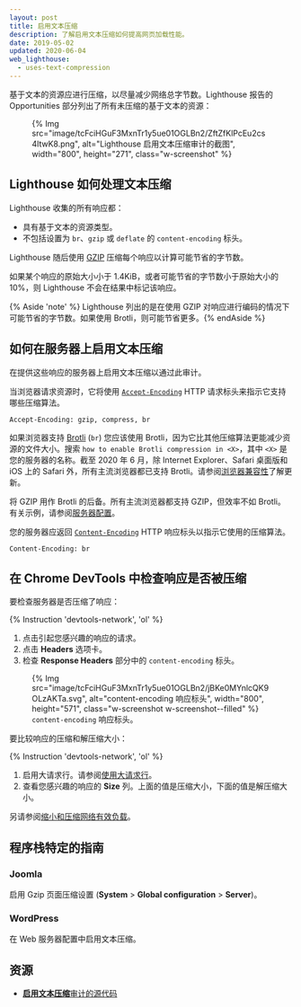 ```yaml
---
layout: post
title: 启用文本压缩
description: 了解启用文本压缩如何提高网页加载性能。
date: 2019-05-02
updated: 2020-06-04
web_lighthouse:
  - uses-text-compression
---
```


基于文本的资源应进行压缩，以尽量减少网络总字节数。Lighthouse 报告的 Opportunities 部分列出了所有未压缩的基于文本的资源：

<figure class="w-figure">{% Img src="image/tcFciHGuF3MxnTr1y5ue01OGLBn2/ZftZfKlPcEu2cs4ltwK8.png", alt="Lighthouse 启用文本压缩审计的截图", width="800", height="271", class="w-screenshot" %}</figure>

## Lighthouse 如何处理文本压缩

Lighthouse 收集的所有响应都：

- 具有基于文本的资源类型。
- 不包括设置为 `br`、`gzip` 或 `deflate` 的 `content-encoding` 标头。

Lighthouse 随后使用 [GZIP](https://www.gnu.org/software/gzip/) 压缩每个响应以计算可能节省的字节数。

如果某个响应的原始大小小于 1.4KiB，或者可能节省的字节数小于原始大小的 10%，则 Lighthouse 不会在结果中标记该响应。

{% Aside 'note' %} Lighthouse 列出的是在使用 GZIP 对响应进行编码的情况下可能节省的字节数。如果使用 Brotli，则可能节省更多。{% endAside %}

## 如何在服务器上启用文本压缩

在提供这些响应的服务器上启用文本压缩以通过此审计。

当浏览器请求资源时，它将使用 [`Accept-Encoding`](https://developer.mozilla.org/docs/Web/HTTP/Headers/Accept-Encoding) HTTP 请求标头来指示它支持哪些压缩算法。

```text
Accept-Encoding: gzip, compress, br
```

如果浏览器支持 [Brotli](https://opensource.googleblog.com/2015/09/introducing-brotli-new-compression.html) (`br`) 您应该使用 Brotli，因为它比其他压缩算法更能减少资源的文件大小。搜索 `how to enable Brotli compression in <X>`，其中 `<X>` 是您的服务器的名称。截至 2020 年 6 月，除 Internet Explorer、Safari 桌面版和 iOS 上的 Safari 外，所有主流浏览器都已支持 Brotli。请参阅[浏览器兼容性](https://developer.mozilla.org/docs/Web/HTTP/Headers/Content-Encoding#Browser_compatibility)了解更新。

将 GZIP 用作 Brotli 的后备。所有主流浏览器都支持 GZIP，但效率不如 Brotli。有关示例，请参阅[服务器配置](https://github.com/h5bp/server-configs)。

您的服务器应返回 [`Content-Encoding`](https://developer.mozilla.org/docs/Web/HTTP/Headers/Content-Encoding) HTTP 响应标头以指示它使用的压缩算法。

```text
Content-Encoding: br
```

## 在 Chrome DevTools 中检查响应是否被压缩

要检查服务器是否压缩了响应：

{% Instruction 'devtools-network', 'ol' %}

1. 点击引起您感兴趣的响应的请求。
2. 点击 **Headers** 选项卡。
3. 检查 **Response Headers** 部分中的 `content-encoding` 标头。

<figure class="w-figure">{% Img src="image/tcFciHGuF3MxnTr1y5ue01OGLBn2/jBKe0MYnlcQK9OLzAKTa.svg", alt="content-encoding 响应标头", width="800", height="571", class="w-screenshot w-screenshot--filled" %} <figcaption class="w-figcaption"> <code>content-encoding</code> 响应标头。</figcaption></figure>

要比较响应的压缩和解压缩大小：

{% Instruction 'devtools-network', 'ol' %}

1. 启用大请求行。请参阅[使用大请求行](https://developers.google.com/web/tools/chrome-devtools/network/reference#request-rows)。
2. 查看您感兴趣的响应的 **Size** 列。上面的值是压缩大小，下面的值是解压缩大小。

另请参阅[缩小和压缩网络有效负载](/reduce-network-payloads-using-text-compression)。

## 程序栈特定的指南

### Joomla

启用 Gzip 页面压缩设置 (**System** &gt; **Global configuration** &gt; **Server**)。

### WordPress

在 Web 服务器配置中启用文本压缩。

## 资源

- [**启用文本压缩**审计的源代码](https://github.com/GoogleChrome/lighthouse/blob/master/lighthouse-core/audits/byte-efficiency/uses-text-compression.js)
